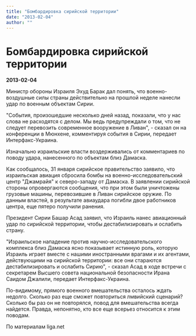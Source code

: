 ```yaml
---
title: "Бомбардировка сирийской территории"
date: "2013-02-04"
author: ""
---
```


# Бомбардировка сирийской территории

**2013-02-04** 

Министр обороны Израиля Эхуд Барак дал понять, что военно-воздушные  силы страны действительно на прошлой неделе нанесли удар по военным объектам  Сирии.

"События, произошедшие несколько дней назад, показали, что у нас  слова не расходятся с делом. Мы ведь предупреждали о том, что не следует  перевозить современное вооружение в Ливан", - сказал он на конференции в  Мюнхене, комментируя события в Сирии, передает Интерфакс-Украина.

Изначально израильские власти воздерживались от комментариев по поводу удара, нанесенного по объектам близ Дамаска.

Как сообщалось, 31 января сирийское правительство заявило, что израильская авиация сбросила бомбы на военно-исследовательский центр "Джамрайя" к северо-западу от  Дамаска. В заявлении сирийской стороны опровергаются сообщения, что при  этом были уничтожены грузовые машины, перевозившие в Ливан сирийское  оружие. По данным властей, в результате авиаудара погибли двое  работников центра, еще пятеро получили ранения.

Президент Сирии Башар Асад заявил, что Израиль нанес авиационный удар  по сирийской территории, чтобы дестабилизировать и ослабить страну.

"Израильское нападение против научно-исследовательского комплекса  близ Дамаска ясно показывает истинную роль, которую Израиль играет  вместе с нашими иностранными врагами и их агентами, действующими на  сирийской территории: все они стараются дестабилизировать и ослабить  Сирию", - сказал Асад в ходе встречи с секретарем Высшего совета  национальной безопасности Ирана Саидом Джалили, передает Интерфакс-Украина.

По-видимому, прямого военного вмешательства осталось ждать недолго. Сколько раз еще сможет повториться лмвийский сценарий? Сколько бы раз он не повторялся, повод для вмешательства всегда найдется. Правда, непонятно, кто все еще всерьез относится к этим поводам.

По материалам liga.net